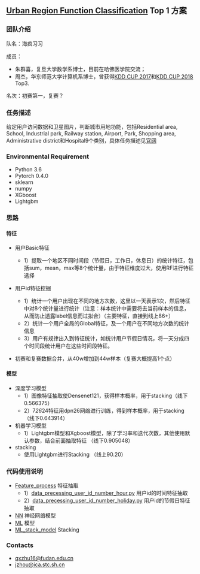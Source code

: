 ## **[Urban Region Function Classification](https://dianshi.baidu.com/competition/30/rank) Top 1 方案**

### 团队介绍

队名：海疯习习

成员：
- 朱群喜，复旦大学数学系博士，目前在哈佛医学院交流；
- 周杰，华东师范大学计算机系博士，曾获得[KDD CUP 2017](https://github.com/12190143/Black-Swan)和[KDD CUP 2018](https://github.com/12190143/KDD_CUP_2018) Top3.

名次：初赛第一，复赛？

### 任务描述
给定用户访问数据和卫星图片，判断城市用地功能，包括Residential area, School, Industrial park, Railway station, Airport, Park, Shopping area, Administrative district和Hospital9个类别，具体任务描述见[官网](https://dianshi.baidu.com/competition/30/question) 

### Environmental Requirement
- Python 3.6
- Pytorch 0.4.0
- sklearn
- numpy
- XGboost
- Lightgbm

### 思路
#### 特征

- 用户Basic特征
  - 1）提取一个地区不同时间段（节假日，工作日，休息日）的统计特征，包括sum，mean，max等8个统计量，由于特征维度过大，使用RF进行特征选择

- 用户id特征挖掘

  - 1）统计一个用户出现在不同的地方次数，这里以一天表示1次，然后特征中对8个统计量进行统计（注意：样本统计中需要将去当前样本的信息，从而防止透露label信息而过拟合）（主要特征，直接到线上86+）
  - 2）统计一个用户全局的Global特征，及一个用户在不同地方次数的统计信息
  - 3）用户有规律出入到特征统计，如统计用户节假日情况，将一天分成四个时间段统计用户在这些时间段特征。

- 初赛和复赛数据合并，从40w增加到44w样本（复赛大概提高1个点）

#### 模型
- 深度学习模型
   - 1）图像特征抽取使Densenet121，获得样本概率，用于stacking（线下0.566375）
   - 2）7*26*24特征用dpn26网络进行训练，得到样本概率，用于stacking（线下0.643914）
- 机器学习模型
   - 1）Lightgbm模型和Xgboost模型，除了学习率和迭代次数，其他使用默认参数，结合前面抽取特征 （线下0.905048）
- stacking
   - 使用Lightgbm进行Stacking （线上90.20）
   
### 代码使用说明
- [Feature_process](https://github.com/zhuqunxi/Urban-Region-Function-Classification-/tree/master/Feature_process) 特征抽取
	- 1）[data_precessing_user_id_number_hour.py](https://github.com/zhuqunxi/Urban-Region-Function-Classification-/blob/master/Feature_process/UserID_feature_local/Normal_local_simple/data_precessing_user_id_number_hour.py) 用户id的时间特征抽取
    - 2）[data_precessing_user_id_number_holiday.py](https://github.com/zhuqunxi/Urban-Region-Function-Classification-/blob/master/Feature_process/UserID_feature_local/Normal_local_simple/data_precessing_user_id_number_holiday.py) 用户id的节假日特征抽取
- [NN](https://github.com/zhuqunxi/Urban-Region-Function-Classification-/tree/master/ML) 神经网络模型
- [ML](https://github.com/zhuqunxi/Urban-Region-Function-Classification-/tree/master/ML) 模型
- [ML_stack_model](https://github.com/zhuqunxi/Urban-Region-Function-Classification-/tree/master/ML_stack_model) Stacking

### Contacts
- qxzhu16@fudan.edu.cn
- jzhou@ica.stc.sh.cn
